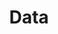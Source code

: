 ---
title: Data
layout: redirect
destination: /data/
eleventyNavigation:
  key: directons-data-redirect
  title: Data
  parent: directions
  order: 1
---